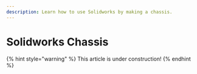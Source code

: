 ```yaml
---
description: Learn how to use Solidworks by making a chassis.
---
```


# Solidworks Chassis

{% hint style="warning" %}
This article is under construction!
{% endhint %}

